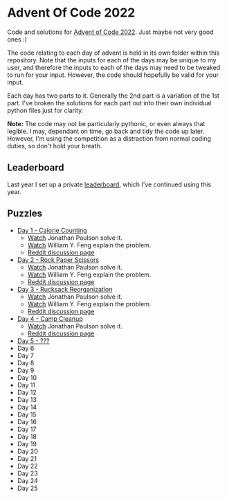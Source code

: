 # Advent Of Code 2022

Code and solutions for [Advent of Code 2022](http://adventofcode.com/2022).
Just maybe not very good ones :)

The code relating to each day of advent is held in its own folder within this
repository. Note that the inputs for each of the days may be unique to my
user, and therefore the inputs to each of the days may need to be tweaked to
run for your input. However, the code should hopefully be valid for your
input.

Each day has two parts to it. Generally the 2nd part is a variation of the 1st
part. I've broken the solutions for each part out into their own individual
python files just for clarity.

**Note:** The code may not be particularly pythonic, or even always that legible.
I may, dependant on time, go back and tidy the code up later. However, I'm
using the competition as a distraction from normal coding duties, so don't
hold your breath.

## Leaderboard

Last year I set up a private [leaderboard](leaderboard.json), which I've continued
using this year.

## Puzzles

  * [Day 1 - Calorie Counting](./day_01/README.md)
    * [Watch](https://www.youtube.com/watch?v=XpkFsqqYi6A) Jonathan Paulson solve it.
    * [Watch](https://www.youtube.com/watch?v=BkG_PBcVP1Y) William Y. Feng explain the problem.
    * [Reddit discussion page](https://www.reddit.com/r/adventofcode/comments/z9ezjb/2022_day_1_solutions/)
  * [Day 2 - Rock Paper Scissors](./day_02/README.md)
    * [Watch](https://www.youtube.com/watch?v=X1XH774hId0) Jonathan Paulson solve it.
    * [Watch](https://www.youtube.com/watch?v=oNAChDCtk9Q) William Y. Feng explain the problem.
    * [Reddit discussion page](https://www.reddit.com/r/adventofcode/comments/zac2v2/2022_day_2_solutions/)
  * [Day 3 - Rucksack Reorganization](./day_03/README.md)
    * [Watch](https://www.youtube.com/watch?v=nMJUzjr5tQY) Jonathan Paulson solve it.
    * [Watch](https://www.youtube.com/watch?v=xqO_z2gkXkM) William Y. Feng explain the problem.
    * [Reddit discussion page](https://www.reddit.com/r/adventofcode/comments/zb865p/2022_day_3_solutions/)
  * [Day 4 - Camp Cleanup](./day_04/README.md)
    * [Watch](https://www.youtube.com/watch?v=15qPSEFoR0U) Jonathan Paulson solve it.
    * [Reddit discussion page](https://www.reddit.com/r/adventofcode/comments/zc0zta/2022_day_4_solutions/)
  * [Day 5 - ???](./day_05/README.md)
  * Day 6
  * Day 7
  * Day 8
  * Day 9
  * Day 10
  * Day 11
  * Day 12
  * Day 13
  * Day 14
  * Day 15
  * Day 16
  * Day 17
  * Day 18
  * Day 19
  * Day 20
  * Day 21
  * Day 22
  * Day 23
  * Day 24
  * Day 25
